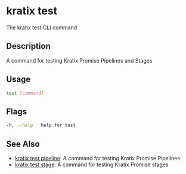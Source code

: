 # kratix test
The kratix test CLI command

## Description
A command for testing Kratix Promise Pipelines and Stages

## Usage
```bash
test [command]
```


## Flags
```bash
-h, --help   help for test
```


## See Also


* [kratix test pipeline](/ske/promise-testing-framework/reference/kratix-test-pipeline): A command for testing Kratix Promise Pipelines
* [kratix test stage](/ske/promise-testing-framework/reference/kratix-test-stage): A command for testing Kratix Promise stages
